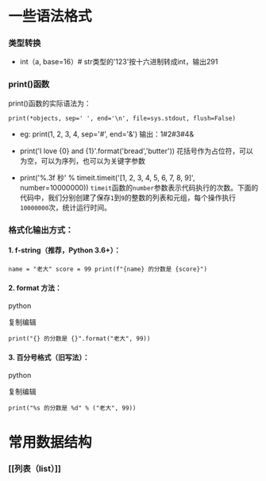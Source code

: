 # 一些语法格式
### 类型转换
- int（a, base=16）# str类型的'123'按十六进制转成int，输出291

### print()函数
print()函数的实际语法为：
```
print(*objects, sep=' ', end='\n', file=sys.stdout, flush=False)
```
- eg:  print(1, 2, 3, 4, sep='#', end='&')
	输出：1#2#3#4&

- print('I love {0} and {1}'.format('bread','butter'))
	花括号作为占位符，可以为空，可以为序列，也可以为关键字参数

- print('%.3f 秒' % timeit.timeit('[1, 2, 3, 4, 5, 6, 7, 8, 9]', number=10000000))
	`timeit`函数的`number`参数表示代码执行的次数。下面的代码中，我们分别创建了保存`1`到`9`的整数的列表和元组，每个操作执行`10000000`次，统计运行时间。

### 格式化输出方式：

#### 1. f-string（推荐，Python 3.6+）：
`name = "老大" score = 99 print(f"{name} 的分数是 {score}")`
#### 2. format 方法：

python

复制编辑

`print("{} 的分数是 {}".format("老大", 99))`

#### 3. 百分号格式（旧写法）：

python

复制编辑

`print("%s 的分数是 %d" % ("老大", 99))`

# 常用数据结构
### [[列表（list）]]

